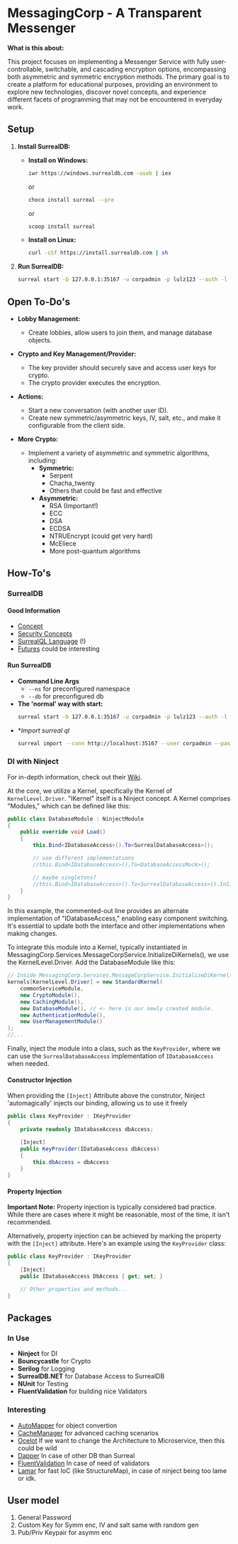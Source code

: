 # MessagingCorp - A Transparent Messenger

**What is this about:**
  
This project focuses on implementing a Messenger Service with fully user-controllable, switchable, and cascading encryption options, encompassing both asymmetric and symmetric encryption methods. The primary goal is to create a platform for educational purposes, providing an environment to explore new technologies, discover novel concepts, and experience different facets of programming that may not be encountered in everyday work.

## Setup

1. **Install SurrealDB:**

   - **Install on Windows:**
     ```bash
     iwr https://windows.surrealdb.com -useb | iex
     ```
     or
     ```bash
     choco install surreal --pre
     ```
     or
     ```bash
     scoop install surreal
     ```

   - **Install on Linux:**
     ```bash
     curl -sSf https://install.surrealdb.com | sh
     ```

2. **Run SurrealDB:**
   ```bash
   surreal start -b 127.0.0.1:35167 -u corpadmin -p lulz123 --auth -l debug memory
   ```


## Open To-Do's

- **Lobby Management:**
  - Create lobbies, allow users to join them, and manage database objects.

- **Crypto and Key Management/Provider:**
  - The key provider should securely save and access user keys for crypto.
  - The crypto provider executes the encryption.

- **Actions:**
  - Start a new conversation (with another user ID).
  - Create new symmetric/asymmetric keys, IV, salt, etc., and make it configurable from the client side.

- **More Crypto:**
  - Implement a variety of asymmetric and symmetric algorithms, including:
    - **Symmetric:**
      - Serpent
      - Chacha_twenty
      - Others that could be fast and effective
    - **Asymmetric:**
      - RSA (Important!)
      - ECC
      - DSA
      - ECDSA
      - NTRUEncrypt (could get very hard)
      - McEliece
      - More post-quantum algorithms


## How-To's
### SurrealDB
#### Good Information
- [Concept](https://surrealdb.com/docs/introduction/concepts)
- [Security Concepts](https://surrealdb.com/docs/security)
- [SurrealQL Language](https://surrealdb.com/docs/surrealql) (!)
- [Futures](https://surrealdb.com/docs/surrealql/datamodel/futures) could be interesting
#### Run SurrealDB
- **Command Line Args**
	- `--ns` for preconfigured namespace
	- `--db` for preconfigured db
- **The 'normal' way with start:**
   ```bash
   surreal start -b 127.0.0.1:35167 -u corpadmin -p lulz123 --auth -l debug memory
   ```
- **Import surreal ql*
   ```bash
   surreal import --conn http://localhost:35167 --user corpadmin --pass lulz123 --ns MessagingCorpGeneral --db users Database/SurrealDbInit.surql
   ```

### DI with Ninject
For in-depth information, check out their [Wiki](https://github.com/ninject/Ninject/wiki).

At the core, we utilize a Kernel, specifically the Kernel of `KernelLevel.Driver`. "IKernel" itself is a Ninject concept. A Kernel comprises "Modules," which can be defined like this:

```csharp
public class DatabaseModule : NinjectModule
{
    public override void Load()
    {
        this.Bind<IDatabaseAccess>().To<SurrealDatabaseAccess>();

        // use different implementations
        //this.Bind<IDatabaseAccess>().To<DatabaseAccessMock>();

        // maybe singletons?
        //this.Bind<IDatabaseAccess>().To<SurrealDatabaseAccess>().InSingletonScope();
    }
}
```

In this example, the commented-out line provides an alternate implementation of "IDatabaseAccess," enabling easy component switching. It's essential to update both the interface and other implementations when making changes.

To integrate this module into a Kernel, typically instantiated in MessagingCorp.Services.MessageCorpService.InitializeDiKernels(), we use the KernelLevel.Driver. Add the DatabaseModule like this:

```csharp
// Inside MessagingCorp.Services.MessageCorpService.InitializeDiKernels()
kernels[KernelLevel.Driver] = new StandardKernel(
    commonServiceModule,
    new CryptoModule(),
    new CachingModule(),
    new DatabaseModule(), // <- here is our newly created module.
    new AuthenticationModule(),
    new UserManagementModule()
);
//...
```

Finally, inject the module into a class, such as the `KeyProvider`, where we can use the `SurrealDatabaseAccess` implementation of `IDatabaseAccess` when needed.

#### Constructor Injection
When providing the `[Inject]` Attribute above the construtor, Ninject 'automagically' injects our binding, allowing us to use it freely

```csharp
public class KeyProvider : IKeyProvider
{
    private readonly IDatabaseAccess dbAccess;

    [Inject]
    public KeyProvider(IDatabaseAccess dbAccess) 
    { 
    	this.dbAccess = dbAccess
    }
}

```

#### Property Injection

**Important Note:** Property injection is typically considered bad practice. While there are cases where it might be reasonable, most of the time, it isn't recommended.

Alternatively, property injection can be achieved by marking the property with the `[Inject]` attribute. Here's an example using the `KeyProvider` class:

```csharp
public class KeyProvider : IKeyProvider
{
    [Inject]
    public IDatabaseAccess DbAccess { get; set; }

    // Other properties and methods...
}
```

## Packages
### In Use
- **Ninject** for DI
- **Bouncycastle** for Crypto
- **Serilog** for Logging
- **SurrealDB.NET** for Database Access to SurrealDB
- **NUnit** for Testing
- **FluentValidation** for building nice Validators

### Interesting
- [AutoMapper](https://automapper.org/) for object convertion
- [CacheManager](https://github.com/MichaCo/CacheManager) for advanced caching scenarios
- [Ocelot](https://github.com/ThreeMammals/Ocelot) If we want to change the Architecture to Microservice, then this could be wild
- [Dapper](https://github.com/DapperLib/Dapper) In case of other DB than Surreal
- [FluentValidation](https://github.com/FluentValidation/FluentValidation) In case of need of validators
- [Lamar](https://github.com/jasperfx/lamar) for fast IoC (like StructureMap), in case of ninject being too lame or idk.

## User model
1. General Password
2. Custom Key for Symm enc, IV and salt same with random gen
3. Pub/Priv Keypair for asymm enc